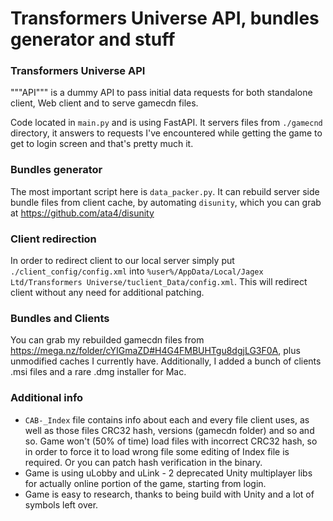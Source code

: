# Transformers Universe API, bundles generator and stuff

### Transformers Universe API

"""API""" is a dummy API to pass initial data requests for both standalone client, Web client and to serve gamecdn files.

Code located in `main.py` and is using FastAPI. It servers files from `./gamecnd` directory, it answers to requests I've encountered while getting the game to get to login screen and that's pretty much it.

### Bundles generator

The most important script here is `data_packer.py`. It can rebuild server side bundle files from client cache, by automating `disunity`, which you can grab at https://github.com/ata4/disunity

### Client redirection

In order to redirect client to our local server simply put `./client_config/config.xml` into `%user%/AppData/Local/Jagex Ltd/Transformers Universe/tuclient_Data/config.xml`. This will redirect client without any need for additional patching.

### Bundles and Clients

You can grab my rebuilded gamecdn files from https://mega.nz/folder/cYIGmaZD#H4G4FMBUHTgu8dgjLG3F0A, plus unmodified caches I currently have. Additionally, I added a bunch of clients .msi files and a rare .dmg installer for Mac.

### Additional info

- `CAB-_Index` file contains info about each and every file client uses, as well as those files CRC32 hash, versions (gamecdn folder) and so and so. Game won't (50% of time) load files with incorrect CRC32 hash, so in order to force it to load wrong file some editing of Index file is required. Or you can patch hash verification in the binary.
- Game is using uLobby and uLink - 2 deprecated Unity multiplayer libs for actually online portion of the game, starting from login.
- Game is easy to research, thanks to being build with Unity and a lot of symbols left over.

